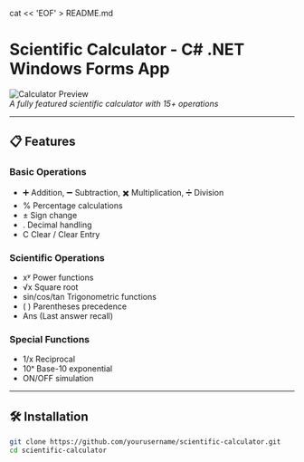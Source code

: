 cat << 'EOF' > README.md
# Scientific Calculator - C# .NET Windows Forms App

![Calculator Preview](calculator-screenshot.png)  
*A fully featured scientific calculator with 15+ operations*

---

## 📋 Features
### Basic Operations
- ➕ Addition, ➖ Subtraction, ✖️ Multiplication, ➗ Division
- % Percentage calculations
- ± Sign change
- . Decimal handling
- C Clear / Clear Entry

### Scientific Operations
- xʸ Power functions  
- √x Square root  
- sin/cos/tan Trigonometric functions  
- ( ) Parentheses precedence  
- Ans (Last answer recall)  

### Special Functions
- 1/x Reciprocal  
- 10ˣ Base-10 exponential  
- ON/OFF simulation  

---

## 🛠️ Installation
```bash
git clone https://github.com/yourusername/scientific-calculator.git
cd scientific-calculator

